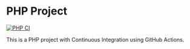 # PHP Project

[![PHP CI](https://github.com/Abdulrahman-khaled1/PHP-project/actions/workflows/ci.yml/badge.svg)](https://github.com/Abdulrahman-khaled1/PHP-project/actions/workflows/ci.yml)

This is a PHP project with Continuous Integration using GitHub Actions.
